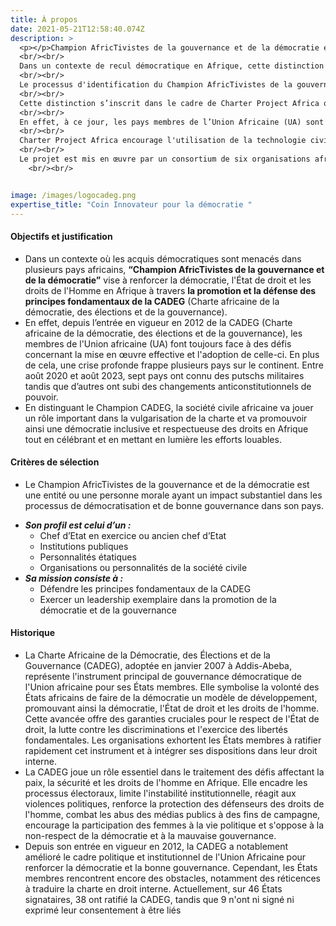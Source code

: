 ```yaml
---
title: À propos
date: 2021-05-21T12:58:40.074Z
description: >
  <p></p>Champion AfricTivistes de la gouvernance et de la démocratie est une initiative pour distinguer un(e) Champion de la gouvernance et de la démocratie dans l'écosystème politique. Le lauréat est une entité ou une personne morale ayant eu un impact substantiel dans les processus de démocratisation et de bonne gouvernance, et qui devient de facto ambassadeur pour la promotion de la CADEG auprès de ses pairs. 
  <br/><br/> 
  Dans un contexte de recul démocratique en Afrique, cette distinction ouverte et citoyenne a pour objectif de promouvoir les valeurs de bonne gouvernance, de démocratie et du respect des institutions, en Afrique à travers la promotion et la défense des principes fondamentaux de la Charte Africaine de la Démocratie, des Elections et de la Gouvernance (CADEG).
  <br/><br/> 
  Le processus d'identification du Champion AfricTivistes de la gouvernance et de la démocratie comprend une phase de tri et de présélection par des experts et des acteurs de la société civile africaine et un vote final des citoyens africains.
  <br/><br/> 
  Cette distinction s’inscrit dans le cadre de Charter Project Africa qui est est un projet panafricain axé sur les engagements contenus dans la Charte africaine de la démocratie, des élections et de la gouvernance (CADEG). Ce projet aide à la mise en œuvre et à l’appropriation de la Charte africaine sur la démocratie, les élections et la bonne gouvernance (CADEG) par le biais du plaidoyer, de la formation, de la sensibilisation en utilisant les outils numériques.
  <br/><br/> 
  En effet, à ce jour, les pays membres de l’Union Africaine (UA) sont toujours confrontés à divers obstacles liés à l'implémentation du principal document de politique de l'Union africaine, visant à faire progresser la gouvernance démocratique dans les États membres, la Charte africaine sur la démocratie, les élections et la bonne gouvernance (CADEG).  Malgré l'amélioration du cadre institutionnel de l'UA, depuis l’entrée en vigueur en 2012 de la CADEG, son implémentation correcte fait encore défaut, dans un contexte où l'expression de la démocratie et de la bonne gouvernance fait encore face à des défis majeurs en Afrique.
  <br/><br/> 
  Charter Project Africa encourage l'utilisation de la technologie civique pour amplifier la voix des citoyens. Pour ce faire, il fournit des ressources financières, par le biais de subventions, ainsi que des ressources techniques aux initiatives civiques en faveur de la démocratie, en particulier celles menées par des groupes sous-représentés.
  <br/><br/> 
  Le projet est mis en œuvre par un consortium de six organisations africaines et européennes, à savoir AfricTivistes, Code for Africa (CfA), Democracy Works Foundation (DWF), Gorée Institute, European Centre for Development Policy Management (ECDPM) et European Partnership for Democracy (EPD).
    <br/><br/> 


image: /images/logocadeg.png
expertise_title: "Coin Innovateur pour la démocratie "
---
```

#### Objectifs et justification 

* Dans un contexte où les acquis démocratiques sont menacés dans plusieurs pays africains, **“Champion AfricTivistes de la gouvernance et de la démocratie”** vise à renforcer la démocratie, l'État de droit et les droits de l'Homme en Afrique à travers **la promotion et la défense des principes fondamentaux de la CADEG** (Charte africaine de la démocratie, des élections et de la gouvernance).
* En effet, depuis l’entrée en vigueur en 2012 de la CADEG (Charte africaine de la démocratie, des élections et de la gouvernance), les membres de l'Union africaine (UA) font toujours face à des défis concernant la mise en œuvre effective et l'adoption de celle-ci. En plus de cela, une crise profonde frappe plusieurs pays sur le continent. Entre août 2020 et août 2023, sept pays ont connu des putschs militaires tandis que d’autres ont subi des changements anticonstitutionnels de pouvoir.
* En distinguant le Champion CADEG, la société civile africaine va jouer un rôle important dans la vulgarisation de la charte et va promouvoir ainsi une démocratie inclusive et respectueuse des droits en Afrique tout en célébrant et en mettant en lumière les efforts louables.

#### Critères de sélection

* Le Champion AfricTivistes de la gouvernance et de la démocratie est une entité ou une personne morale ayant un impact substantiel dans les processus de démocratisation et de bonne gouvernance dans son pays. 

- ***Son profil est celui d’un :***
  * Chef d’Etat en exercice ou ancien chef d’Etat
  * Institutions publiques
  * Personnalités étatiques
  * Organisations ou personnalités de la société civile
- ***Sa mission consiste à :***
  * Défendre les principes fondamentaux de la CADEG
  * Exercer un leadership exemplaire dans la promotion de la démocratie et de la gouvernance

#### Historique

* La Charte Africaine de la Démocratie, des Élections et de la Gouvernance (CADEG), adoptée en janvier 2007 à Addis-Abeba, représente l'instrument principal de gouvernance démocratique de l'Union africaine pour ses États membres. Elle symbolise la volonté des États africains de faire de la démocratie un modèle de développement, promouvant ainsi la démocratie, l'État de droit et les droits de l'homme. Cette avancée offre des garanties cruciales pour le respect de l'État de droit, la lutte contre les discriminations et l'exercice des libertés fondamentales. Les organisations exhortent les États membres à ratifier rapidement cet instrument et à intégrer ses dispositions dans leur droit interne.
* La CADEG joue un rôle essentiel dans le traitement des défis affectant la paix, la sécurité et les droits de l'homme en Afrique. Elle encadre les processus électoraux, limite l'instabilité institutionnelle, réagit aux violences politiques, renforce la protection des défenseurs des droits de l'homme, combat les abus des médias publics à des fins de campagne, encourage la participation des femmes à la vie politique et s'oppose à la non-respect de la démocratie et à la mauvaise gouvernance.
* Depuis son entrée en vigueur en 2012, la CADEG a notablement amélioré le cadre politique et institutionnel de l'Union Africaine pour renforcer la démocratie et la bonne gouvernance. Cependant, les États membres rencontrent encore des obstacles, notamment des réticences à traduire la charte en droit interne. Actuellement, sur 46 États signataires, 38 ont ratifié la CADEG, tandis que 9 n'ont ni signé ni exprimé leur consentement à être liés